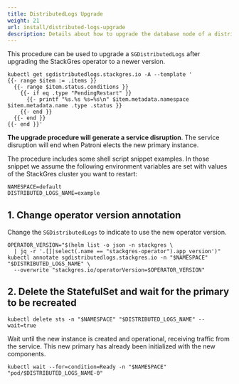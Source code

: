 ```yaml
---
title: DistributedLogs Upgrade
weight: 21
url: install/distributed-logs-upgrade
description: Details about how to upgrade the database node of a distributed logs.
---
```


This procedure can be used to upgrade a `SGDistributedLogs` after upgrading the StackGres operator
 to a newer version.

```
kubectl get sgdistributedlogs.stackgres.io -A --template '
{{- range $item := .items }}
  {{- range $item.status.conditions }}
    {{- if eq .type "PendingRestart" }}
      {{- printf "%s.%s %s=%s\n" $item.metadata.namespace $item.metadata.name .type .status }}
    {{- end }}
  {{- end }}
{{- end }}'
```

**The upgrade procedure will generate a service disruption**.
The service disruption will end when Patroni elects the new primary instance.

The procedure includes some shell script snippet examples. In those snippet we assume the
 following environment variables are set with values of the StackGres cluster you want to restart:

```
NAMESPACE=default
DISTRIBUTED_LOGS_NAME=example
```

## 1. Change operator version annotation

Change the `SGDistributedLogs` to indicate to use the new operator version.

```
OPERATOR_VERSION="$(helm list -o json -n stackgres \
  | jq -r '.[]|select(.name == "stackgres-operator").app_version')"
kubectl annotate sgdistributedlogs.stackgres.io -n "$NAMESPACE" "$DISTRIBUTED_LOGS_NAME" \
  --overwrite "stackgres.io/operatorVersion=$OPERATOR_VERSION"
```

## 2. Delete the StatefulSet and wait for the primary to be recreated

```
kubectl delete sts -n "$NAMESPACE" "$DISTRIBUTED_LOGS_NAME" --wait=true
```

Wait until the new instance is created and operational, receiving traffic from the service.
This new primary has already been initialized with the new components.

```
kubectl wait --for=condition=Ready -n "$NAMESPACE" "pod/$DISTRIBUTED_LOGS_NAME-0"
```
